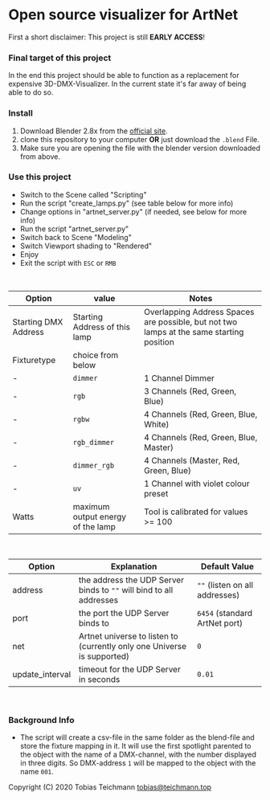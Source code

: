 # Open source visualizer for ArtNet

First a short disclaimer: This project is still **EARLY ACCESS**!

### Final target of this project
In the end this project should be able to function as a replacement for expensive 3D-DMX-Visualizer.
In the current state it's far away of being able to do so.

### Install
1. Download Blender 2.8x from the [official site](https://builder.blender.org/download/).
2. clone this repository to your computer **OR** just download the `.blend` File.
3. Make sure you are opening the file with the blender version downloaded from above.

### Use this project
* Switch to the Scene called "Scripting"
* Run the script "create_lamps.py" (see table below for more info)
* Change options in "artnet_server.py" (if needed, see below for more info)
* Run the script "artnet_server.py"
* Switch back to Scene "Modeling"
* Switch Viewport shading to "Rendered"
* Enjoy
* Exit the script with `ESC` or `RMB`

<br>

Option | value | Notes
--- | --- | ---
Starting DMX Address | Starting Address of this lamp | Overlapping Address Spaces are possible, but not two lamps at the same starting position
Fixturetype | choice from below
- | `dimmer` | 1 Channel Dimmer
- | `rgb` | 3 Channels (Red, Green, Blue)
- | `rgbw` | 4 Channels (Red, Green, Blue, White)
- | `rgb_dimmer` | 4 Channels (Red, Green, Blue, Master)
- | `dimmer_rgb` | 4 Channels (Master, Red, Green, Blue)
- | `uv` | 1 Channel with violet colour preset
Watts | maximum output energy of the lamp | Tool is calibrated for values >= 100

<br>

Option | Explanation | Default Value
--- | --- | ---
address | the address the UDP Server binds to `""` will bind to all addresses | `""` (listen on all addresses)
port | the port the UDP Server binds to | `6454` (standard ArtNet port)
net | Artnet universe to listen to (currently only one Universe is supported) | `0`
update_interval | timeout for the UDP Server in seconds | `0.01`

<br>

### Background Info

* The script will create a csv-file in the same folder as the blend-file and store the fixture mapping in it. It will use the first spotlight parented to the object with the name of a DMX-channel, with the number displayed in three digits. So DMX-address `1` will be mapped to the object with the name `001`.


Copyright (C) 2020 Tobias Teichmann <tobias@teichmann.top>
